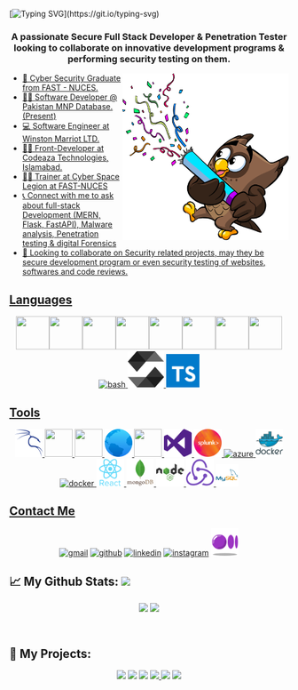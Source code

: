 [![Typing SVG](https://readme-typing-svg.herokuapp.com?duration=6000&lines=Hi+There+%2C+I'm+Muhammad+Huzaifa.;+WELCOME+TO+MY+GITHUB.)](https://git.io/typing-svg)

<h3 align="center"> A passionate Secure Full Stack Developer & Penetration Tester looking to collaborate on innovative development programs & performing security testing on them.</h3>
<a href="https://github.com/asharbinkhalil/"><img align="right" width="300" height="300" src="https://github.com/mhuzaifi0604/mhuzaifi0604/blob/main/pics/readme.png">

* 🔭 Cyber Security Graduate from FAST - NUCES.
* 👨‍⚖️ Software Developer @ Pakistan MNP Database. (Present)
* 💻 Software Engineer at Winston Marriot LTD.
* 👩‍💻 Front-Developer at Codeaza Technologies, Islamabad.
* 🧑‍💻 Trainer at Cyber Space Legion at FAST-NUCES
* 📞 Connect with me to ask about full-stack Development (MERN, Flask, FastAPI), Malware analysis, Penetration testing & digital Forensics 
* 👯 Looking to collaborate on Security related projects, may they be secure development program or even security testing of websites, softwares and code reviews.

## Languages
<p align="center">
<img src="https://github.com/SABERGLOW/SABERGLOW/blob/master/Misc/image%20backups/homeycombs/C.svg" width="60" height="60"><img src="https://github.com/SABERGLOW/SABERGLOW/blob/master/Misc/image%20backups/homeycombs/C%2B%2B.svg" width="60" height="60"><img src="https://github.com/SABERGLOW/SABERGLOW/blob/master/Misc/image%20backups/homeycombs/Python.png" width="60" height="60"><img src="https://github.com/SABERGLOW/SABERGLOW/blob/master/Misc/image%20backups/homeycombs/JAVA.png" width="60" height="60"><img src="https://github.com/SABERGLOW/SABERGLOW/blob/master/Misc/image%20backups/homeycombs/JavaScript.png" width="60" height="60"><img src="https://github.com/SABERGLOW/SABERGLOW/blob/master/Misc/image%20backups/homeycombs/SQL.png" width="60" height="60"><img src="https://github.com/SABERGLOW/SABERGLOW/blob/master/Misc/image%20backups/homeycombs/HTML5.png" width="60" height="60"><img src="https://github.com/SABERGLOW/SABERGLOW/blob/master/Misc/image%20backups/homeycombs/CSS3.png" width="60" height="60">
<img src="https://www.vectorlogo.zone/logos/gnu_bash/gnu_bash-icon.svg" alt="bash" width="60" height="60"/>
<!-- <img src="https://github.com/mhuzaifi0604/Resume/blob/main/go.svg" alt="bash" width="60" height="60"/> -->
<img src="https://github.com/mhuzaifi0604/Resume/blob/main/solidity.svg" alt="bash" width="65" height="65"/>
<img src="https://github.com/mhuzaifi0604/Resume/blob/main/typescript-2.svg" alt="bash" width="60" height="60"/>


## Tools
<p align="center">
<img src="https://github.com/huzaifi0604/huzaifi0604/blob/main/pics/353176.svg" width="50" height="50"> <img src="https://assets.tryhackme.com/img/modules/metasploit.png" width="50" height="50"> <img 
src="https://github.com/maxogden/hexbin/blob/gh-pages/vector/wireshark.svg" width="50" height="50" style = "color:blue"> <img 
src="https://github.com/keeferrourke/la-capitaine-icon-theme/blob/master/apps/scalable/nmap_icon.svg" width="50" height="50"> <img 
src="https://github.com/amido/azure-vector-icons/blob/master/icons/Visual%20Studio.svg" width="50" height="50"> <img src="https://github.com/devicons/devicon/blob/master/icons/visualstudio/visualstudio-plain.svg" width="50" height="50"> <img 
src="https://github.com/huzaifi0604/huzaifi0604/blob/main/pics/2020-splunk-planet.svg" width="50" height="50">
<img src="https://www.vectorlogo.zone/logos/microsoft_azure/microsoft_azure-icon.svg" alt="azure" width="50" height="50"/>
<img src="https://raw.githubusercontent.com/devicons/devicon/master/icons/docker/docker-original-wordmark.svg" alt="docker" width="50" height="50"/>
<img src="https://adware-technologies.s3.amazonaws.com/uploads/technology/thumbnail/20/express-js.png" alt="docker" width="50" height="50"/>
<img src="https://raw.githubusercontent.com/devicons/devicon/master/icons/react/react-original-wordmark.svg" alt="react" width="50" height="50"/>
<img src="https://raw.githubusercontent.com/devicons/devicon/master/icons/mongodb/mongodb-original-wordmark.svg" alt="mongodb" width="50" height="50"/>
<img src="https://raw.githubusercontent.com/devicons/devicon/master/icons/nodejs/nodejs-original-wordmark.svg" alt="nodejs" width="50" height="50"/>
<img src="https://raw.githubusercontent.com/devicons/devicon/master/icons/redux/redux-original.svg" alt="redux" width="50" height="50"/>
<img src="https://raw.githubusercontent.com/devicons/devicon/master/icons/mysql/mysql-original-wordmark.svg" alt="mysql" width="40" height="40"/>


## Contact Me
<p align="center">
<a href = "mailto:huzzaifaasim@gmail.com"><img src='https://img.icons8.com/color/48/000000/gmail.png' alt='gmail' height='50'></a>
<a href = https://github.com/huzaifi0604><img src='https://img.icons8.com/color/2x/github--v1.png' alt='github' height='50'></a>
<a href = https://www.linkedin.com/in/muhammad-huzaifa-707b43226/><img src='https://img.icons8.com/color/2x/linkedin.png' alt='linkedin' height='50'></a>
<a href = https://www.instagram.com/huzaifi0604/><img src='https://cdn.icon-icons.com/icons2/1826/PNG/512/4202090instagramlogosocialsocialmedia-115598_115703.png' alt='instagram' height='50'></a>
<a href = https://medium.com/@huzzaifaasim/><img src="https://github.com/huzaifi0604/huzaifi0604/blob/main/pics/icons8-medium-64.png" alt='medium' height="50"></a>


## 📈 My Github Stats:     <a href="https://github.com/mhuzaifi0604"> <img src="https://komarev.com/ghpvc/?username=mhuzaifi0604&label=Profile+Views&color=2e8b57&style=flat" /></a>
<p align="center">
  <a href="https://github.com/mhuzaifi0604/">
  <img height="180px" src="https://github-readme-stats.vercel.app/api/top-langs/?username=mhuzaifi0604&langs_count=8&layout=compact&hide_border=true&border_radius=15&line_height=24&card_width=380&title_color=020024&text_color=ffffff&bg_color=1,355C7D,6C5B7B,C06C84&random=787" /></a>
     <a href="https://github.com/mhuzaifi0604"><img height="180px"src="https://github-readme-stats.vercel.app/api?username=mhuzaifi0604&count_private=true&include_all_commits=true&show_icons=true&hide_border=true&border_radius=15&line_height=24&&title_color=020024&text_color=ffffff&icon_color=020024&bg_color=4,C06C84,6C5B7B,355C7D&random=390" /></a>
 <p align="center">

 <p>&nbsp;</p>

 ## 🚀 My Projects:
<p align="center">  

<a href="https://github.com/mhuzaifi0604/Innocent-Shell">
  <img src="https://github-readme-stats.vercel.app/api/pin/?username=mhuzaifi0604&repo=Innocent-Shell&hide_border=true&border_radius=15&&line_height=30&title_color=020024&text_color=ffffff&icon_color=79dafa&bg_color=45,C06C84,6C5B7B,355C7D&random=420" /></a>

 <a href="https://github.com/mhuzaifi0604/spellbound">
  <img src="https://github-readme-stats.vercel.app/api/pin/?username=mhuzaifi0604&repo=spellbound&hide_border=true&border_radius=15&&line_height=30&title_color=020024&text_color=ffffff&icon_color=79dafa&bg_color=45,C06C84,6C5B7B,355C7D&random=664" /></a>

  <a href="https://github.com/mhuzaifi0604/Sorting-Visualizer">
  <img src="https://github-readme-stats.vercel.app/api/pin/?username=mhuzaifi0604&repo=Sorting-Visualizer&hide_border=true&border_radius=15&&line_height=30&title_color=020024&text_color=ffffff&icon_color=79dafa&bg_color=45,C06C84,6C5B7B,355C7D&random=654" /></a>

<a href="https://github.com/mhuzaifi0604/Port-Knocker">
  <img src="https://github-readme-stats.vercel.app/api/pin/?username=mhuzaifi0604&repo=port-knocker&hide_border=true&border_radius=15&&line_height=30&title_color=020024&text_color=ffffff&icon_color=79dafa&bg_color=45,C06C84,6C5B7B,355C7D&random=362" />
</a>

  <a href="https://github.com/mhuzaifi0604/Debit-Hub">
  <img src="https://github-readme-stats.vercel.app/api/pin/?username=mhuzaifi0604&repo=Debit-Hub&hide_border=true&border_radius=15&&line_height=30&title_color=020024&text_color=ffffff&icon_color=79dafa&bg_color=45,C06C84,6C5B7B,355C7D&random=957" /></a>

  <a href="https://github.com/mhuzaifi0604/Learning-Management-System">
  <img src="https://github-readme-stats.vercel.app/api/pin/?username=mhuzaifi0604&repo=Learning-Management-System&hide_border=true&border_radius=15&&line_height=30&title_color=020024&text_color=ffffff&icon_color=79dafa&bg_color=45,C06C84,6C5B7B,355C7D&random=857" /></a>

  
